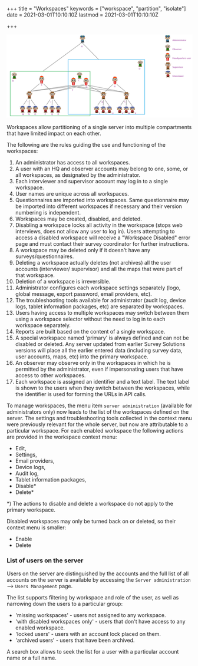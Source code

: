 +++
title = "Workspaces"
keywords = ["workspace", "partition", "isolate"]
date = 2021-03-01T10:10:10Z
lastmod = 2021-03-01T10:10:10Z

+++

<CENTER>
  <A href="images/workspaces.png">
     <IMG src="images/workspaces.png" width=800>
  </A>
</CENTER>

Workspaces allow partitioning of a single server into multiple compartments that have limited impact on each other.

The following are the rules guiding the use and functioning of the workspaces:

1. An administrator has access to all workspaces.
1. A user with an HQ and observer accounts may belong to one, some, or all workspaces, as designated by the administrator.
1. Each interviewer and supervisor account may log in to a single workspace.
1. User names are unique across all workspaces.
1. Questionnaires are imported into workspaces. Same questionnaire may be imported into different workspaces if necessary and their version numbering is independent.
1. Workspaces may be created, disabled, and deleted.
1. Disabling a workspace locks all activity in the workspace (stops web interviews, does not allow any user to log in). Users attempting to access a disabled workspace will receive a "Workspace Disabled" error page and must contact their survey coordinator for further instructions.
1. A workspace may be deleted only if it doesn't have any surveys/questionnaires.
1. Deleting a workspace actually deletes (not archives) all the user accounts (interviewer/ supervisor) and all the maps that were part of that workspace.
1. Deletion of a workspace is irreversible.
1. Administrator configures each workspace settings separately (logo, global message, export password, email providers, etc).
1. The troubleshooting tools available for administrator (audit log, device logs, tablet information packages, etc) are separated by workspaces.
1. Users having access to multiple workspaces may switch between them using a workspace selector without the need to log in to each workspace separately.
1. Reports are built based on the content of a single workspace.
1. A special workspace named 'primary' is always defined and can not be disabled or deleted. Any server updated from earlier Survey Solutions versions will place all the earlier entered data (including survey data, user accounts, maps, etc) into the primary workspace.
1. An observer may observe only in the workspaces in which he is permitted by the administrator, even if impersonating users that have access to other workspaces.
1. Each workspace is assigned an identifier and a text label. The text label is shown to the users when they switch between the workspaces, while the identifier is used for forming the URLs in API calls.

To manage workspaces, the menu item `server administration` (available for administrators only) now leads to the list of the workspaces defined on the server. The settings and troubleshooting tools collected in the context menu were previously relevant for the whole server, but now are attributable to a particular workspace. For each enabled workspace the following actions are provided in the workspace context menu:

- Edit,
- Settings,
- Email providers,
- Device logs,
- Audit log,
- Tablet information packages,
- Disable*
- Delete*

*) The actions to disable and delete a workspace do not apply to the primary workspace.

Disabled workspaces may only be turned back on or deleted, so their context menu is smaller:

- Enable
- Delete

### List of users on the server

Users on the server are distinguished by the accounts and the full list of all
accounts on the server is available by accessing the `Server administration` -->
`Users Management` page.

The list supports filtering by workspace and role of the user, as well as
narrowing down the users to a particular group:

- 'missing workspaces' - users not assigned to any workspace.
- 'with disabled workspaces only' - users that don't have access to any enabled workspace.
- 'locked users' - users with an account lock placed on them.
- 'archived users' - users that have been archived.

A search box allows to seek the list for a user with a particular account
name or a full name.

